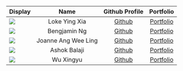 | Display                                             |     Name      |              Github Profile               |             Portfolio             |
|-----------------------------------------------------|:-------------:|:-----------------------------------------:|:---------------------------------:|
| ![](https://via.placeholder.com/100.png?text=Photo) | Loke Ying Xia |    [Github](https://github.com/yingx9)    |   [Portfolio](team/YingXia.md)    |
| ![](https://via.placeholder.com/100.png?text=Photo) | Bengjamin Ng  |   [Github](https://github.com/bnjm2000)   | [Portfolio](docs/team/johndoe.md) |
| ![](https://via.placeholder.com/100.png?text=Photo) |  Joanne Ang Wee Ling   |   [Github](https://github.com/JoanneJo)   | [Portfolio](docs/team/JoanneAng.md) |
| ![](https://via.placeholder.com/100.png?text=Photo) | Ashok Balaji  |  [Github](https://github.com/000verflow)  | [Portfolio](docs/team/johndoe.md) |
| ![](https://via.placeholder.com/100.png?text=Photo) |   Wu Xingyu   | [Github](https://github.com/DavinciDelta) | [Portfolio](docs/team/WuXingyu.md) |
